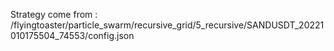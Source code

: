 Strategy come from : /flyingtoaster/particle_swarm/recursive_grid/5_recursive/SANDUSDT_20221010175504_74553/config.json